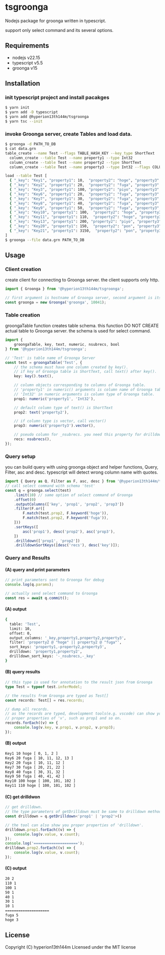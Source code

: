 # tsgroonga
Nodejs package for groonga written in typescript.

support only select command and its several options.

## Requirements
 - nodejs v22.15
 - typescript v5.5
 - groonga v15

## Installation
### init typescript project and install pacakges

```bash
$ yarn init
$ yarn add -D typescript
$ yarn add @hyperion13th144m/tsgroonga
$ yarn tsc --init
```

### invoke Groonga server, create Tables and load data.
```bash
$ groonga -d PATH_TO_DB
$ cat data.grn
table_create --name Test --flags TABLE_HASH_KEY --key_type ShortText
  column_create --table Test --name property1 --type Int32
  column_create --table Test --name property2 --type ShortText
  column_create --table Test --name property3 --type Int32 --flags COLUMN_VECTOR

load --table Test [
  { "_key": "Key1", "property1": 10,  "property2": "hoge", "property3": [ 0, 1, 2 ] },
  { "_key": "Key2", "property1": 20,  "property2": "fuga", "property3": [ 10, 11, 12 ] },
  { "_key": "Key3", "property1": 100, "property2": "piyo", "property3": [ 20, 21, 22 ] },
  { "_key": "Key6", "property1": 20,  "property2": "fuga", "property3": [ 10, 11, 12, 13 ] },
  { "_key": "Key7", "property1": 30,  "property2": "fuga", "property3": [ 20, 21, 22 ] },
  { "_key": "Key8", "property1": 40,  "property2": "fuga", "property3": [ 30, 31, 32 ] },
  { "_key": "Key9", "property1": 50,  "property2": "fuga", "property3": [ 40, 41, 42 ] },
  { "_key": "Key10", "property1": 100,  "property2": "hoge", "property3": [ 100, 101, 102 ] },
  { "_key": "Key11", "property1": 110,  "property2": "hoge", "property3": [ 100, 101, 102 ] },
  { "_key": "Key13", "property1": 200, "property2": "piyo", "property3": [ 320, 231, 322 ] },
  { "_key": "Key20", "property1": 150,  "property2": "pon", "property3": [ 1800, 1701, 1402 ] },
  { "_key": "Key21", "property1": 3150,  "property2": "pon", "property3": [ 9800, 1121, 8242 ] },
]
$ groonga --file data.grn PATH_TO_DB
```

## Usage
### Client creation
create client for connecting to Groonga server. the client supports only http.

```typescript
import { Groonga } from '@hyperion13th144m/tsgroonga';

// first argument is hostname of Groonga server, second argument is its port.
const groonga = new Groonga('groonga', 10041);
```

### Table creation
groongaTable function creates table schema. this function DO NOT CREATE actual table to Groonga server. the schema is used for select command.

```typescript
import {
    groongaTable, key, text, numeric, nsubrecs, bool
} from '@hyperion13th144m/tsgroonga';

// 'Test' is table name of Groonga Server
const test = groongaTable('Test', {
    // the schema must have one column created by key().
    // if key of Groonga table is ShortText, call text() after key().
    key: key().text(),

    // column objects corresponding to columns of Groonga table.
    // 'property1' in numeric() arguments is column name of Groonga table.
    // 'Int32' in numeric arguments is column type of Groonga table.
    prop1: numeric('property1', 'Int32'),

    // default column type of text() is ShortText
    prop2: text('property2'),

    // if column type is vector, call vector()
    prop3: numeric('property3').vector(),

    // pseudo column for _nsubrecs. you need this property for drilldownSortKeys()
    recs: nsubrecs(),
});
```

### Query setup
you can build query with using groonga object and helper functions, Query, Filter, asc and desc. typescript will detect wrong column name with quotes.

```typescript
import { Query as Q, Filter as F, asc, desc } from '@hyperion13th144m/tsgroonga';
// call select command with schema 'test'
const q = groonga.select(test)
    .limit(10) // same option of select command of Groonga
    .offset(0)
    .outputColumns(['key', 'prop1', 'prop2', 'prop3'])
    .filter(F.or([
        F.match(test.prop2, F.keyword('hoge')),
        F.match(test.prop2, F.keyword('fuga')),
    ]))
    .sortKeys([
        asc('prop1'), desc('prop2'), asc('prop3'),
    ])
    .drilldown(['prop1', 'prop2'])
    .drilldownSortKeys([desc('recs'), desc('key')]);
```

### Query and Results
####  (A) query and print parameters

```typescript
// print parameters sent to Groonga for debug
console.log(q.params);

// actually send select command to Groonga
const res = await q.commit();
```

#### (A) output
```bash
{
  table: 'Test',
  limit: 10,
  offset: 0,
  output_columns: '_key,property1,property2,property3',
  filter: 'property2 @ "hoge" || property2 @ "fuga"',
  sort_keys: 'property1,-property2,property3',
  drilldown: 'property1,property2',
  drilldown_sort_keys: '-_nsubrecs,-_key'
}
```

#### (B) query results
```typescript
// this type is used for annotation to the result json from Groonga
type Test = typeof test.inferModel;

// the results from Groonga are typed as Test[]
const records: Test[] = res.records;

// dump all records.
// as the records are typed, development tools(e.g. vscode) can show you
// proper properties of 'v', such as prop1 and so on.
records.forEach((v) => {
    console.log(v.key, v.prop1, v.prop2, v.prop3);
});
```

#### (B) output
```bash
Key1 10 hoge [ 0, 1, 2 ]
Key6 20 fuga [ 10, 11, 12, 13 ]
Key2 20 fuga [ 10, 11, 12 ]
Key7 30 fuga [ 20, 21, 22 ]
Key8 40 fuga [ 30, 31, 32 ]
Key9 50 fuga [ 40, 41, 42 ]
Key10 100 hoge [ 100, 101, 102 ]
Key11 110 hoge [ 100, 101, 102 ]
```

#### (C) get drilldwon
```typescript
// get drilldown.
// the type parameters of getDrilldown must be same to drilldown method of SelectCommand.
const drilldown = q.getDrilldown<'prop1' | 'prop2'>()

// the tool can also show you proper properties of 'drilldown'.
drilldown.prop1.forEach((v) => {
    console.log(v.value, v.count);
});
console.log('====================');
drilldown.prop2.forEach((v) => {
    console.log(v.value, v.count);
});
```

#### (C) output
```bash
20 2
110 1
100 1
50 1
40 1
30 1
10 1
====================
fuga 5
hoge 3
```


## License
Copyright (C) hyperion13th144m
LIcensed under the MIT license
